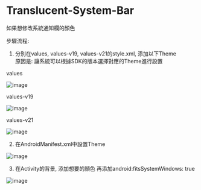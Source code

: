 # Translucent-System-Bar
如果想修改系統通知欄的顏色

步驟流程:
1. 分別在values, values-v19, values-v21的style.xml, 添加以下Theme  
原因是: 讓系統可以根據SDK的版本選擇對應的Theme進行設置

values
   
![image](http://i.imgur.com/1luqAPx.png)  
  
values-v19
   
![image](http://i.imgur.com/c2C8zYQ.png)  

values-v21
   
![image](http://i.imgur.com/R62rr2H.png)  

2. 在AndroidManifest.xml中設置Theme
   
![image](http://i.imgur.com/8eswcVK.png)  

3. 在Activity的背景, 添加想要的顏色
   再添加android:fitsSystemWindows: true
   
![image](http://i.imgur.com/kp7xkOT.png)  

